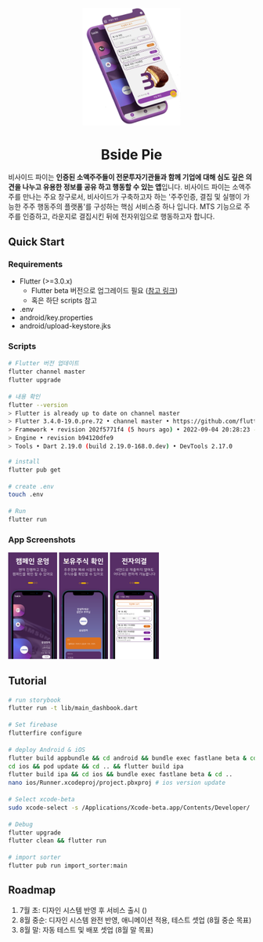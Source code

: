 <p align="center">
  <img src="./docs/bside-pie.webp" width="200" />
  <h1 align="center">Bside Pie</h1>
</p>

비사이드 파이는 **인증된 소액주주들이 전문투자기관들과 함께 기업에 대해 심도 깊은 의견을 나누고 유용한 정보를 공유 하고 행동할 수 있는 앱**입니다. 비사이드 파이는 소액주주를 만나는 주요 창구로서, 비사이드가 구축하고자 하는 '주주인증, 결집 및 실행이 가능한 주주 행동주의 플랫폼'를 구성하는 핵심 서비스중 하나 입니다. MTS 기능으로 주주를 인증하고, 라운지로 결집시킨 뒤에 전자위임으로 행동하고자 합니다.

## Quick Start

### Requirements

- Flutter (>=3.0.x)
  - Flutter beta 버전으로 업그레이드 필요 ([참고 링크](https://docs.flutter.dev/development/tools/sdk/upgrading))
  - 혹은 하단 scripts 참고
- .env
- android/key.properties
- android/upload-keystore.jks

### Scripts

```bash
# Flutter 버전 업데이트
flutter channel master
flutter upgrade

# 내용 확인
flutter --version
> Flutter is already up to date on channel master
> Flutter 3.4.0-19.0.pre.72 • channel master • https://github.com/flutter/flutter.git
> Framework • revision 202f5771f4 (5 hours ago) • 2022-09-04 20:28:23 -0400
> Engine • revision b94120dfe9
> Tools • Dart 2.19.0 (build 2.19.0-168.0.dev) • DevTools 2.17.0
```

```bash
# install
flutter pub get

# create .env
touch .env

# Run
flutter run
```

### App Screenshots

<p float="left">
  <img src="./docs/intro_1.png" width="100" />
  <img src="./docs/intro_2.png" width="100" /> 
  <img src="./docs/intro_3.png" width="100" />
</p>

## Tutorial

```bash
# run storybook
flutter run -t lib/main_dashbook.dart

# Set firebase
flutterfire configure

# deploy Android & iOS
flutter build appbundle && cd android && bundle exec fastlane beta & cd ..
cd ios && pod update && cd .. && flutter build ipa
flutter build ipa && cd ios && bundle exec fastlane beta & cd ..
nano ios/Runner.xcodeproj/project.pbxproj # ios version update

# Select xcode-beta
sudo xcode-select -s /Applications/Xcode-beta.app/Contents/Developer/

# Debug
flutter upgrade
flutter clean && flutter run

# import sorter
flutter pub run import_sorter:main
```

## Roadmap

1. 7월 초: 디자인 시스템 반영 후 서비스 출시 ()
2. 8월 중순: 디자인 시스템 완전 반영, 애니메이션 적용, 테스트 셋업 (8월 중순 목표)
3. 8월 말: 자동 테스트 및 배포 셋업 (8월 말 목표)
